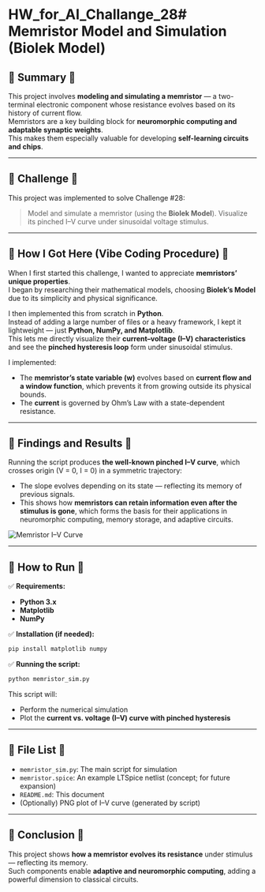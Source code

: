 # HW_for_AI_Challange_28# Memristor Model and Simulation (Biolek Model)

## 🔹 Summary 🔹

This project involves **modeling and simulating a memristor** — a two-terminal electronic component whose resistance evolves based on its history of current flow.  
Memristors are a key building block for **neuromorphic computing and adaptable synaptic weights**.  
This makes them especially valuable for developing **self-learning circuits and chips**.

---

## 🔹 Challenge 🔹

This project was implemented to solve Challenge #28:

> Model and simulate a memristor (using the **Biolek Model**).
> Visualize its pinched I–V curve under sinusoidal voltage stimulus.

---

## 🔹 How I Got Here (Vibe Coding Procedure) 🔹

When I first started this challenge, I wanted to appreciate **memristors’ unique properties**.  
I began by researching their mathematical models, choosing **Biolek’s Model** due to its simplicity and physical significance.

I then implemented this from scratch in **Python**.  
Instead of adding a large number of files or a heavy framework, I kept it lightweight — just **Python, NumPy, and Matplotlib**.  
This lets me directly visualize their **current–voltage (I–V) characteristics** and see the **pinched hysteresis loop** form under sinusoidal stimulus.

I implemented:
- The **memristor’s state variable (w)** evolves based on **current flow and a window function**, which prevents it from growing outside its physical bounds.
- The **current** is governed by Ohm’s Law with a state-dependent resistance.

---

## 🔹 Findings and Results 🔹

Running the script produces **the well-known pinched I–V curve**, which crosses origin (V = 0, I = 0) in a symmetric trajectory:

- The slope evolves depending on its state — reflecting its memory of previous signals.
- This shows how **memristors can retain information even after the stimulus is gone**, which forms the basis for their applications in neuromorphic computing, memory storage, and adaptive circuits.

![Memristor I–V Curve](https://raw.githubusercontent.com/neiltauro/HW_for_AI_Challange_28/Figure1.png)

---

## 🔹 How to Run 🔹

✅ **Requirements:**

- **Python 3.x**
- **Matplotlib**
- **NumPy**

✅ **Installation (if needed):**

```bash
pip install matplotlib numpy
```

✅ **Running the script:**  

```bash
python memristor_sim.py
```

This script will:
- Perform the numerical simulation
- Plot the **current vs. voltage (I–V) curve with pinched hysteresis**

---

## 🔹 File List 🔹

- `memristor_sim.py`: The main script for simulation
- `memristor.spice`: An example LTSpice netlist (concept; for future expansion)
- `README.md`: This document
- (Optionally) PNG plot of I–V curve (generated by script)

---

## 🔹 Conclusion 🔹

This project shows **how a memristor evolves its resistance** under stimulus — reflecting its memory.  
Such components enable **adaptive and neuromorphic computing**, adding a powerful dimension to classical circuits.

